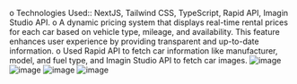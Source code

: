 o Technologies Used:: NextJS, Tailwind CSS, TypeScript, Rapid API, Imagin Studio API.
o A dynamic pricing system that displays real-time rental prices for each car based on vehicle type, mileage, and availability. This feature enhances user experience by providing transparent and up-to-date information.
o Used Rapid API to fetch car information like manufacturer, model, and fuel type, and Imagin Studio API to fetch car images.
![image](https://github.com/harshgarg99/CarRentalProject/assets/111083578/ca5f106c-a9cd-4766-a569-fd54e298bf8a)
![image](https://github.com/harshgarg99/CarRentalProject/assets/111083578/f11ddee3-21e7-4654-a468-b0f7126562f6)
![image](https://github.com/harshgarg99/CarRentalProject/assets/111083578/f175656e-e95b-442a-bb85-eb7ff388ec23)
![image](https://github.com/harshgarg99/CarRentalProject/assets/111083578/46f1b870-8cd8-4a84-a99e-ea88832abd32)

